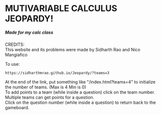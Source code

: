 # MUTIVARIABLE CALCULUS JEOPARDY!  
##### Made for my calc class  

CREDITS:  
This website and its problems were made by Sidharth Rao and Nico Mangiafico  
  
To use:  

```https://sidharthmrao.github.io/Jeopardy/?teams=3```

At the end of the link, put something like "/index.html?teams=4" to initialize the number of teams. (Max is 4 Min is 0)  
To add points to a team (while inside a question) click on the team number. Multiple teams can get points for a question.  
Click on the question number (while inside a question) to return back to the gameboard.
